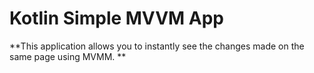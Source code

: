 # Kotlin Simple MVVM App

**This application allows you to instantly see the changes made on the same page using MVMM. **